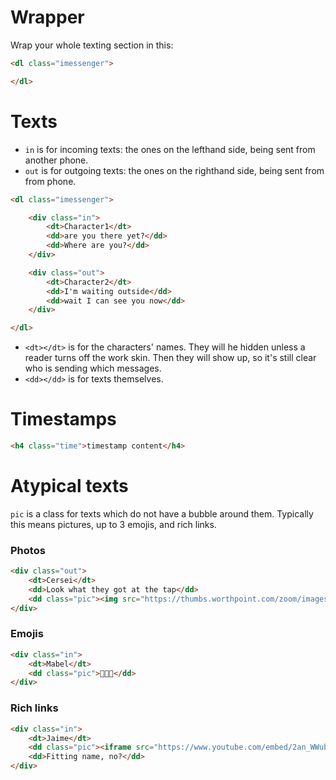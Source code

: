 # Wrapper
Wrap your whole texting section in this:
```html
<dl class="imessenger">

</dl>
```
# Texts
* `in` is for incoming texts: the ones on the lefthand side, being sent from another phone.
* `out` is for outgoing texts: the ones on the righthand side, being sent from from phone.

```html
<dl class="imessenger">

	<div class="in">
		<dt>Character1</dt>
		<dd>are you there yet?</dd>
		<dd>Where are you?</dd>
	</div>

	<div class="out">
		<dt>Character2</dt>
		<dd>I'm waiting outside</dd>
		<dd>wait I can see you now</dd>
	</div>

</dl>
```

* `<dt></dt>` is for the characters' names. They will he hidden unless a reader turns off the work skin. Then they will show up, so it's still clear who is sending which messages.
* `<dd></dd>` is for texts themselves.

# Timestamps
```html
<h4 class="time">timestamp content</h4>
```

# Atypical texts
`pic` is a class for texts which do not have a bubble around them. Typically this means pictures, up to 3 emojis, and rich links.

### Photos
```html
<div class="out">
	<dt>Cersei</dt>
	<dd>Look what they got at the tap</dd>
	<dd class="pic"><img src="https://thumbs.worthpoint.com/zoom/images3/1/0817/09/bally-baby-pac-man-pacman-commercial_1_325f8047914c5ee8676857358454b56f.jpg" /></dd>
</div>
```

### Emojis
```html
<div class="in">
	<dt>Mabel</dt>
	<dd class="pic">💖💖💖</dd>
</div>
```

### Rich links
```html
<div class="in">
	<dt>Jaime</dt>
	<dd class="pic"><iframe src="https://www.youtube.com/embed/2an_WWubKmU?controls=0&amp;start=325&amp;modestbranding=1"></iframe></dd>
	<dd>Fitting name, no?</dd>
</div>
```
